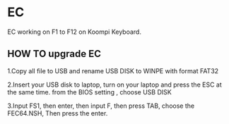 # EC

EC working on F1 to F12 on Koompi Keyboard.

## HOW TO upgrade EC
1.Copy all file to USB and rename USB DISK to WINPE with format FAT32

2.Insert your USB disk to laptop, turn on your laptop and press the ESC at the same time. from the BIOS setting , choose USB DISK

3.Input FS1, then enter, then input F, then press TAB, choose the FEC64.NSH, Then  press the enter.